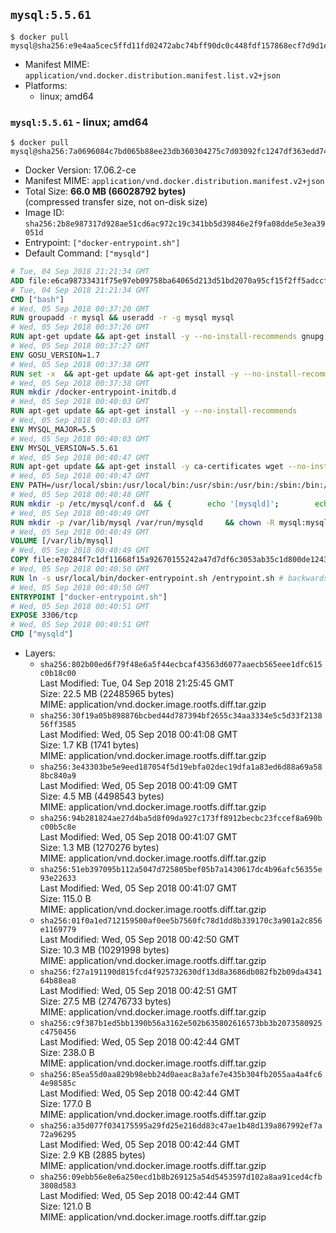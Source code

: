 ## `mysql:5.5.61`

```console
$ docker pull mysql@sha256:e9e4aa5cec5ffd11fd02472abc74bff90dc0c448fdf157868ecf7d9d1ef018e6
```

-	Manifest MIME: `application/vnd.docker.distribution.manifest.list.v2+json`
-	Platforms:
	-	linux; amd64

### `mysql:5.5.61` - linux; amd64

```console
$ docker pull mysql@sha256:7a0696084c7bd065b88ee23db360304275c7d03092fc1247df363edd74a5c313
```

-	Docker Version: 17.06.2-ce
-	Manifest MIME: `application/vnd.docker.distribution.manifest.v2+json`
-	Total Size: **66.0 MB (66028792 bytes)**  
	(compressed transfer size, not on-disk size)
-	Image ID: `sha256:2b8e987317d928ae51cd6ac972c19c341bb5d39846e2f9fa08dde5e3ea39051d`
-	Entrypoint: `["docker-entrypoint.sh"]`
-	Default Command: `["mysqld"]`

```dockerfile
# Tue, 04 Sep 2018 21:21:34 GMT
ADD file:e6ca98733431f75e97eb09758ba64065d213d51bd2070a95cf15f2ff5adccfc4 in / 
# Tue, 04 Sep 2018 21:21:34 GMT
CMD ["bash"]
# Wed, 05 Sep 2018 00:37:20 GMT
RUN groupadd -r mysql && useradd -r -g mysql mysql
# Wed, 05 Sep 2018 00:37:26 GMT
RUN apt-get update && apt-get install -y --no-install-recommends gnupg dirmngr && rm -rf /var/lib/apt/lists/*
# Wed, 05 Sep 2018 00:37:27 GMT
ENV GOSU_VERSION=1.7
# Wed, 05 Sep 2018 00:37:38 GMT
RUN set -x 	&& apt-get update && apt-get install -y --no-install-recommends ca-certificates wget && rm -rf /var/lib/apt/lists/* 	&& wget -O /usr/local/bin/gosu "https://github.com/tianon/gosu/releases/download/$GOSU_VERSION/gosu-$(dpkg --print-architecture)" 	&& wget -O /usr/local/bin/gosu.asc "https://github.com/tianon/gosu/releases/download/$GOSU_VERSION/gosu-$(dpkg --print-architecture).asc" 	&& export GNUPGHOME="$(mktemp -d)" 	&& gpg --keyserver ha.pool.sks-keyservers.net --recv-keys B42F6819007F00F88E364FD4036A9C25BF357DD4 	&& gpg --batch --verify /usr/local/bin/gosu.asc /usr/local/bin/gosu 	&& gpgconf --kill all 	&& rm -rf "$GNUPGHOME" /usr/local/bin/gosu.asc 	&& chmod +x /usr/local/bin/gosu 	&& gosu nobody true 	&& apt-get purge -y --auto-remove ca-certificates wget
# Wed, 05 Sep 2018 00:37:38 GMT
RUN mkdir /docker-entrypoint-initdb.d
# Wed, 05 Sep 2018 00:40:03 GMT
RUN apt-get update && apt-get install -y --no-install-recommends 		pwgen 		perl 		libaio1 		libncurses5 	&& rm -rf /var/lib/apt/lists/*
# Wed, 05 Sep 2018 00:40:03 GMT
ENV MYSQL_MAJOR=5.5
# Wed, 05 Sep 2018 00:40:03 GMT
ENV MYSQL_VERSION=5.5.61
# Wed, 05 Sep 2018 00:40:47 GMT
RUN apt-get update && apt-get install -y ca-certificates wget --no-install-recommends && rm -rf /var/lib/apt/lists/* 	&& wget "https://cdn.mysql.com/Downloads/MySQL-$MYSQL_MAJOR/mysql-$MYSQL_VERSION-linux-glibc2.12-x86_64.tar.gz" -O mysql.tar.gz 	&& wget "https://cdn.mysql.com/Downloads/MySQL-$MYSQL_MAJOR/mysql-$MYSQL_VERSION-linux-glibc2.12-x86_64.tar.gz.asc" -O mysql.tar.gz.asc 	&& apt-get purge -y --auto-remove ca-certificates wget 	&& export GNUPGHOME="$(mktemp -d)" 	&& gpg --keyserver ha.pool.sks-keyservers.net --recv-keys A4A9406876FCBD3C456770C88C718D3B5072E1F5 	&& gpg --batch --verify mysql.tar.gz.asc mysql.tar.gz 	&& gpgconf --kill all 	&& rm -rf "$GNUPGHOME" mysql.tar.gz.asc 	&& mkdir /usr/local/mysql 	&& tar -xzf mysql.tar.gz -C /usr/local/mysql --strip-components=1 	&& rm mysql.tar.gz 	&& rm -rf /usr/local/mysql/mysql-test /usr/local/mysql/sql-bench 	&& rm -rf /usr/local/mysql/bin/*-debug /usr/local/mysql/bin/*_embedded 	&& find /usr/local/mysql -type f -name "*.a" -delete 	&& apt-get update && apt-get install -y binutils && rm -rf /var/lib/apt/lists/* 	&& { find /usr/local/mysql -type f -executable -exec strip --strip-all '{}' + || true; } 	&& apt-get purge -y --auto-remove binutils
# Wed, 05 Sep 2018 00:40:47 GMT
ENV PATH=/usr/local/sbin:/usr/local/bin:/usr/sbin:/usr/bin:/sbin:/bin:/usr/local/mysql/bin:/usr/local/mysql/scripts
# Wed, 05 Sep 2018 00:40:48 GMT
RUN mkdir -p /etc/mysql/conf.d 	&& { 		echo '[mysqld]'; 		echo 'skip-host-cache'; 		echo 'skip-name-resolve'; 		echo 'datadir = /var/lib/mysql'; 		echo '!includedir /etc/mysql/conf.d/'; 	} > /etc/mysql/my.cnf
# Wed, 05 Sep 2018 00:40:49 GMT
RUN mkdir -p /var/lib/mysql /var/run/mysqld 	&& chown -R mysql:mysql /var/lib/mysql /var/run/mysqld 	&& chmod 777 /var/run/mysqld
# Wed, 05 Sep 2018 00:40:49 GMT
VOLUME [/var/lib/mysql]
# Wed, 05 Sep 2018 00:40:49 GMT
COPY file:e70284f7c1df11668f15a92670155242a47d7df6c3053ab35c1d800de1243018 in /usr/local/bin/ 
# Wed, 05 Sep 2018 00:40:50 GMT
RUN ln -s usr/local/bin/docker-entrypoint.sh /entrypoint.sh # backwards compat
# Wed, 05 Sep 2018 00:40:50 GMT
ENTRYPOINT ["docker-entrypoint.sh"]
# Wed, 05 Sep 2018 00:40:51 GMT
EXPOSE 3306/tcp
# Wed, 05 Sep 2018 00:40:51 GMT
CMD ["mysqld"]
```

-	Layers:
	-	`sha256:802b00ed6f79f48e6a5f44ecbcaf43563d6077aaecb565eee1dfc615c0b18c00`  
		Last Modified: Tue, 04 Sep 2018 21:25:45 GMT  
		Size: 22.5 MB (22485965 bytes)  
		MIME: application/vnd.docker.image.rootfs.diff.tar.gzip
	-	`sha256:30f19a05b898876bcbed44d787394bf2655c34aa3334e5c5d33f213856ff3585`  
		Last Modified: Wed, 05 Sep 2018 00:41:08 GMT  
		Size: 1.7 KB (1741 bytes)  
		MIME: application/vnd.docker.image.rootfs.diff.tar.gzip
	-	`sha256:3e43303be5e9eed187054f5d19ebfa02dec19dfa1a83ed6d88a69a588bc840a9`  
		Last Modified: Wed, 05 Sep 2018 00:41:09 GMT  
		Size: 4.5 MB (4498543 bytes)  
		MIME: application/vnd.docker.image.rootfs.diff.tar.gzip
	-	`sha256:94b281824ae27d4ba5d8f09da927c173ff8912becbc23fccef8a690bc00b5c8e`  
		Last Modified: Wed, 05 Sep 2018 00:41:07 GMT  
		Size: 1.3 MB (1270276 bytes)  
		MIME: application/vnd.docker.image.rootfs.diff.tar.gzip
	-	`sha256:51eb397095b112a5047d725805bef05b7a1430617dc4b96afc56355e93e22633`  
		Last Modified: Wed, 05 Sep 2018 00:41:07 GMT  
		Size: 115.0 B  
		MIME: application/vnd.docker.image.rootfs.diff.tar.gzip
	-	`sha256:01f0a1ed712159500af0ee5b7560fc78d1dd8b339170c3a901a2c856e1169779`  
		Last Modified: Wed, 05 Sep 2018 00:42:50 GMT  
		Size: 10.3 MB (10291998 bytes)  
		MIME: application/vnd.docker.image.rootfs.diff.tar.gzip
	-	`sha256:f27a191190d815fcd4f925732630df13d8a3686db082fb2b09da434164b88ea8`  
		Last Modified: Wed, 05 Sep 2018 00:42:51 GMT  
		Size: 27.5 MB (27476733 bytes)  
		MIME: application/vnd.docker.image.rootfs.diff.tar.gzip
	-	`sha256:c9f387b1ed5bb1390b56a3162e502b635802616573bb3b2073580925c4750456`  
		Last Modified: Wed, 05 Sep 2018 00:42:44 GMT  
		Size: 238.0 B  
		MIME: application/vnd.docker.image.rootfs.diff.tar.gzip
	-	`sha256:85ea55d0aa829b98ebb24d0aeac8a3afe7e435b304fb2055aa4a4fc64e98585c`  
		Last Modified: Wed, 05 Sep 2018 00:42:44 GMT  
		Size: 177.0 B  
		MIME: application/vnd.docker.image.rootfs.diff.tar.gzip
	-	`sha256:a35d077f034175595a29fd25e216dd83c47ae1b48d139a867992ef7a72a96295`  
		Last Modified: Wed, 05 Sep 2018 00:42:44 GMT  
		Size: 2.9 KB (2885 bytes)  
		MIME: application/vnd.docker.image.rootfs.diff.tar.gzip
	-	`sha256:09ebb56e8e6a250ecd1b8b269125a54d5453597d102a8aa91ced4cfb3808d583`  
		Last Modified: Wed, 05 Sep 2018 00:42:44 GMT  
		Size: 121.0 B  
		MIME: application/vnd.docker.image.rootfs.diff.tar.gzip
